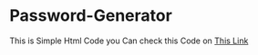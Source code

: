 # Password-Generator

This is Simple Html Code you Can check this Code on <a href="https://codepen.io/mostafabazyar/pen/jOxmwBZ">This Link</a>

